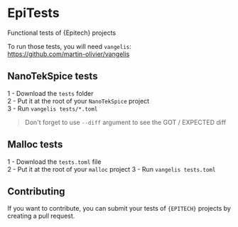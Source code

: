 # EpiTests

Functional tests of {Epitech} projects

To run those tests, you will need `vangelis`:  
<https://github.com/martin-olivier/vangelis>

## NanoTekSpice tests

1 - Download the `tests` folder  
2 - Put it at the root of your `NanoTekSpice` project  
3 - Run `vangelis tests/*.toml`  

> Don't forget to use `--diff` argument to see the GOT / EXPECTED diff

## Malloc tests

1 - Download the `tests.toml` file  
2 - Put it at the root of your `malloc` project
3 - Run `vangelis tests.toml`

## Contributing

If you want to contribute, you can submit your tests of `{EPITECH}` projects by creating a pull request.
